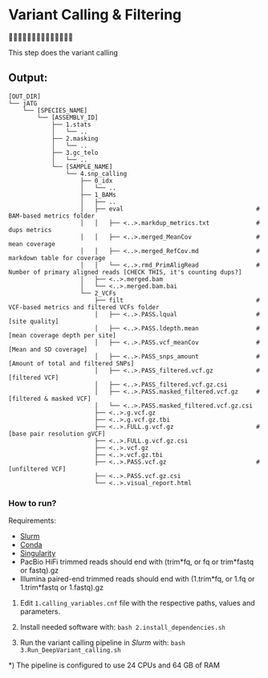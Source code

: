 # Variant Calling & Filtering
🧬🧐🧬🧐🧬🧐🧬🧐🧬🧐🧬🧐🧬🧐

This step does the variant calling 



## Output:
```
[OUT_DIR]
└── jATG
    └── [SPECIES_NAME]
        └── [ASSEMBLY_ID]
            ├── 1.stats
            │   └── ..
            ├── 2.masking
            │   └── ..
            ├── 3.gc_telo
            │   └── ..
            └── [SAMPLE_NAME]
                └── 4.snp_calling
                    ├── 0_idx
                    │   └── ..
                    ├── 1_BAMs
                    │   ├── ..
                    │   ├── eval                                     # BAM-based metrics folder
                    │   │   ├── <..>.markdup_metrics.txt             # dups metrics
                    │   │   ├── <..>.merged_MeanCov                  # mean coverage
                    │   │   ├── <..>.merged_RefCov.md                # markdown table for coverage
                    │   │   └── <..>.rmd_PrimAligRead                # Number of primary aligned reads [CHECK THIS, it's counting dups?]
                    │   ├── <..>.merged.bam
                    │   └── <..>.merged.bam.bai
                    └── 2_VCFs
                        ├── filt                                     # VCF-based metrics and filtered VCFs folder
                        │   ├── <..>.PASS.lqual                      # [site quality]
                        │   ├── <..>.PASS.ldepth.mean                # [mean coverage depth per site]
                        │   ├── <..>.PASS.vcf_meanCov                # [Mean and SD coverage]
                        │   ├── <..>.PASS_snps_amount                # [Amount of total and filtered SNPs]
                        │   ├── <..>.PASS_filtered.vcf.gz            # [filtered VCF]
                        │   ├── <..>.PASS_filtered.vcf.gz.csi
                        │   ├── <..>.PASS.masked_filtered.vcf.gz     # [filtered & masked VCF]
                        │   └── <..>.PASS.masked_filtered.vcf.gz.csi
                        ├── <..>.g.vcf.gz
                        ├── <..>.g.vcf.gz.tbi
                        ├── <..>.FULL.g.vcf.gz                       # [base pair resolution gVCF]
                        ├── <..>.FULL.g.vcf.gz.csi
                        ├── <..>.vcf.gz
                        ├── <..>.vcf.gz.tbi
                        ├── <..>.PASS.vcf.gz                         # [unfiltered VCF]
                        ├── <..>.PASS.vcf.gz.csi
                        └── <..>.visual_report.html
```

### How to run?

Requirements:
* [Slurm](https://slurm.schedmd.com)
* [Conda](https://docs.conda.io)
* [Singularity](https://sylabs.io/guides/3.0/user-guide/index.html)
* PacBio HiFi trimmed reads should end with (trim\*fq, or fq or trim\*fastq or fastq).gz
* Illumina paired-end trimmed reads should end with (1.trim\*fq, or 1.fq or 1.trim\*fastq or 1.fastq).gz

1) Edit `1.calling_variables.cnf` file with the respective paths, values and parameters.

2) Install needed software with: `bash 2.install_dependencies.sh`

3) Run the variant calling pipeline in _Slurm_ with: `bash 3.Run_DeepVariant_calling.sh`

\*) The pipeline is configured to use 24 CPUs and 64 GB of RAM
